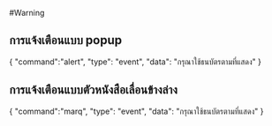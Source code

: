#Warning
## การแจ้งเตือนแบบ popup
{
    "command":"alert",
	"type": "event",
    "data": "กรุณาใช้ธนบัตรตามที่แสดง"
}

## การแจ้งเตือนแบบตัวหนังสือเลื่อนข้างล่าง
{
    "command":"marq",
	"type": "event",
    "data": "กรุณาใช้ธนบัตรตามที่แสดง"
}
